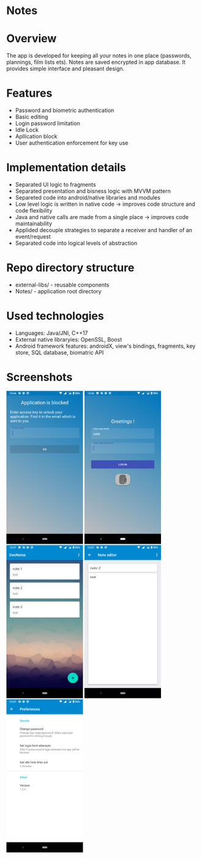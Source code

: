 # Notes

# Overview

The app is developed for keeping all your notes in one place (passwords, plannings, film lists ets). Notes are saved encrypted in app database.
It provides simple interface and pleasant design.

# Features

- Password and biometric authentication
- Basic editing
- Login password limitation
- Idle Lock
- Apllication block
- User authentication enforcement for key use

# Implementation details

- Separated UI logic to fragments
- Separated presentation and bisness logic with MVVM pattern
- Separeted code into android/native libraries and modules
- Low level logic is written in native code -> improves code structure and code flexibility
- Java and native calls are made from a single place -> improves code maintainability
- Applided decouple strategies to separate a receiver and handler of an event/request
- Separated code into logical levels of abstraction

# Repo directory structure

- external-libs/ - reusable components
- Notes/ - application root directory

# Used technologies

- Languages: Java/JNI, C++17
- External native libraryies: OpenSSL, Boost
- Android framework features: androidX, view's bindings, fragments, key store, SQL database, biomatric API  

# Screenshots

<img src="images/screenshot_1.png" height="400"> <img src="images/screenshot_2.png" height="400">
<img src="images/screenshot_3.png" height="400"> <img src="images/screenshot_4.png" height="400"> 
<img src="images/screenshot_5.png" height="400">
